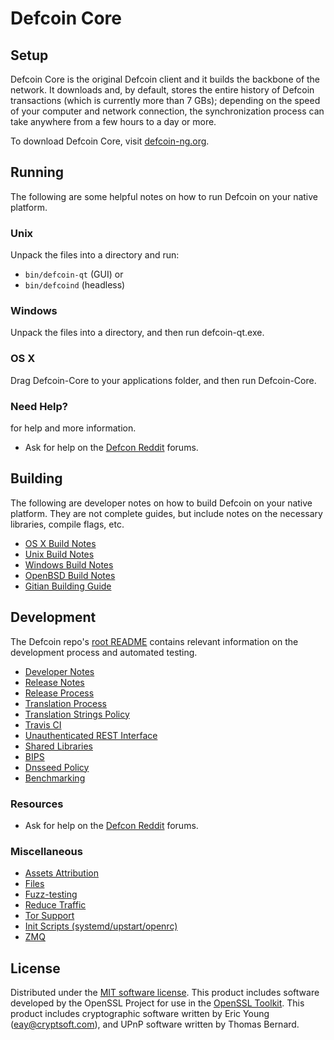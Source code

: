 Defcoin Core
=============

Setup
---------------------
Defcoin Core is the original Defcoin client and it builds the backbone of the network. It downloads and, by default, stores the entire history of Defcoin transactions (which is currently more than 7 GBs); depending on the speed of your computer and network connection, the synchronization process can take anywhere from a few hours to a day or more.

To download Defcoin Core, visit [defcoin-ng.org](http://defcoin-ng.org).

Running
---------------------
The following are some helpful notes on how to run Defcoin on your native platform.

### Unix

Unpack the files into a directory and run:

- `bin/defcoin-qt` (GUI) or
- `bin/defcoind` (headless)

### Windows

Unpack the files into a directory, and then run defcoin-qt.exe.

### OS X

Drag Defcoin-Core to your applications folder, and then run Defcoin-Core.

### Need Help?

for help and more information.
* Ask for help on the [Defcon Reddit](https://www.reddit.com/r/defcoin/) forums.

Building
---------------------
The following are developer notes on how to build Defcoin on your native platform. They are not complete guides, but include notes on the necessary libraries, compile flags, etc.

- [OS X Build Notes](build-osx.md)
- [Unix Build Notes](build-unix.md)
- [Windows Build Notes](build-windows.md)
- [OpenBSD Build Notes](build-openbsd.md)
- [Gitian Building Guide](gitian-building.md)

Development
---------------------
The Defcoin repo's [root README](/README.md) contains relevant information on the development process and automated testing.

- [Developer Notes](developer-notes.md)
- [Release Notes](release-notes.md)
- [Release Process](release-process.md)
- [Translation Process](translation_process.md)
- [Translation Strings Policy](translation_strings_policy.md)
- [Travis CI](travis-ci.md)
- [Unauthenticated REST Interface](REST-interface.md)
- [Shared Libraries](shared-libraries.md)
- [BIPS](bips.md)
- [Dnsseed Policy](dnsseed-policy.md)
- [Benchmarking](benchmarking.md)

### Resources
* Ask for help on the [Defcon Reddit](https://www.reddit.com/r/defcoin/) forums.

### Miscellaneous
- [Assets Attribution](assets-attribution.md)
- [Files](files.md)
- [Fuzz-testing](fuzzing.md)
- [Reduce Traffic](reduce-traffic.md)
- [Tor Support](tor.md)
- [Init Scripts (systemd/upstart/openrc)](init.md)
- [ZMQ](zmq.md)

License
---------------------
Distributed under the [MIT software license](/COPYING).
This product includes software developed by the OpenSSL Project for use in the [OpenSSL Toolkit](https://www.openssl.org/). This product includes
cryptographic software written by Eric Young ([eay@cryptsoft.com](mailto:eay@cryptsoft.com)), and UPnP software written by Thomas Bernard.

